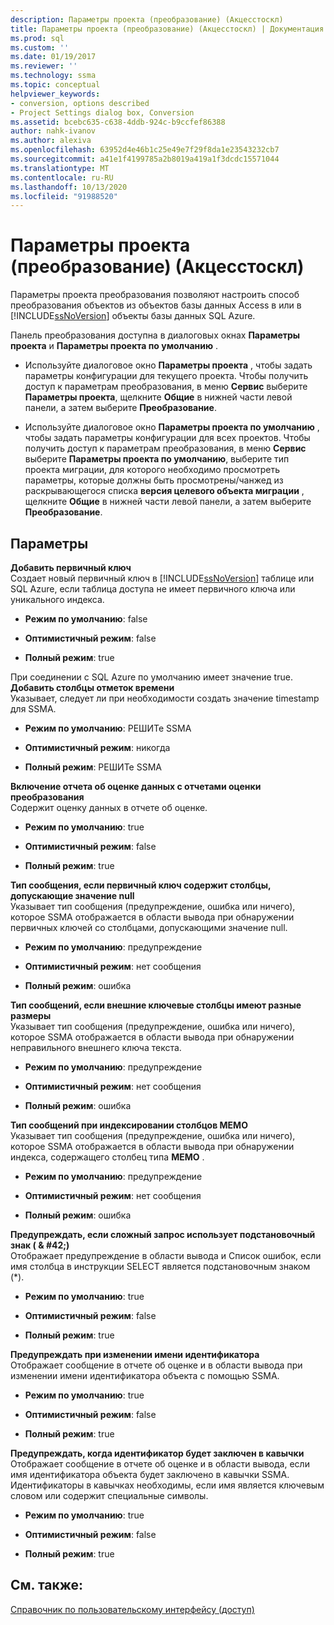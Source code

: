 ```yaml
---
description: Параметры проекта (преобразование) (Акцесстоскл)
title: Параметры проекта (преобразование) (Акцесстоскл) | Документация Майкрософт
ms.prod: sql
ms.custom: ''
ms.date: 01/19/2017
ms.reviewer: ''
ms.technology: ssma
ms.topic: conceptual
helpviewer_keywords:
- conversion, options described
- Project Settings dialog box, Conversion
ms.assetid: bcebc635-c638-4ddb-924c-b9ccfef86388
author: nahk-ivanov
ms.author: alexiva
ms.openlocfilehash: 63952d4e46b1c25e49e7f29f8da1e23543232cb7
ms.sourcegitcommit: a41e1f4199785a2b8019a419a1f3dcdc15571044
ms.translationtype: MT
ms.contentlocale: ru-RU
ms.lasthandoff: 10/13/2020
ms.locfileid: "91988520"
---
```

# <a name="project-settings-conversion-accesstosql"></a>Параметры проекта (преобразование) (Акцесстоскл)
Параметры проекта преобразования позволяют настроить способ преобразования объектов из объектов базы данных Access в или в [!INCLUDE[ssNoVersion](../../includes/ssnoversion-md.md)] объекты базы данных SQL Azure.  
  
Панель преобразования доступна в диалоговых окнах **Параметры проекта** и **Параметры проекта по умолчанию** .  
  
-   Используйте диалоговое окно **Параметры проекта** , чтобы задать параметры конфигурации для текущего проекта. Чтобы получить доступ к параметрам преобразования, в меню **Сервис** выберите **Параметры проекта**, щелкните **Общие** в нижней части левой панели, а затем выберите **Преобразование**.  
  
-   Используйте диалоговое окно **Параметры проекта по умолчанию** , чтобы задать параметры конфигурации для всех проектов. Чтобы получить доступ к параметрам преобразования, в меню **Сервис** выберите **Параметры проекта по умолчанию**, выберите тип проекта миграции, для которого необходимо просмотреть параметры, которые должны быть просмотрены/чанжед из раскрывающегося списка **версия целевого объекта миграции** , щелкните **Общие** в нижней части левой панели, а затем выберите **Преобразование**.  
  
## <a name="options"></a>Параметры  
**Добавить первичный ключ**  
Создает новый первичный ключ в [!INCLUDE[ssNoVersion](../../includes/ssnoversion-md.md)] таблице или SQL Azure, если таблица доступа не имеет первичного ключа или уникального индекса.  
  
-   **Режим по умолчанию**: false  
  
-   **Оптимистичный режим**: false  
  
-   **Полный режим**: true  
  
При соединении с SQL Azure по умолчанию имеет значение true. **Добавить столбцы отметок времени**  
Указывает, следует ли при необходимости создать значение timestamp для SSMA.  
  
-   **Режим по умолчанию**: РЕШИТе SSMA  
  
-   **Оптимистичный режим**: никогда  
  
-   **Полный режим**: РЕШИТе SSMA  
  
**Включение отчета об оценке данных с отчетами оценки преобразования**  
Содержит оценку данных в отчете об оценке.  
  
-   **Режим по умолчанию**: true  
  
-   **Оптимистичный режим**: false  
  
-   **Полный режим**: true  
  
**Тип сообщения, если первичный ключ содержит столбцы, допускающие значение null**  
Указывает тип сообщения (предупреждение, ошибка или ничего), которое SSMA отображается в области вывода при обнаружении первичных ключей со столбцами, допускающими значение null.  
  
-   **Режим по умолчанию**: предупреждение  
  
-   **Оптимистичный режим**: нет сообщения  
  
-   **Полный режим**: ошибка  
  
**Тип сообщений, если внешние ключевые столбцы имеют разные размеры**  
Указывает тип сообщения (предупреждение, ошибка или ничего), которое SSMA отображается в области вывода при обнаружении неправильного внешнего ключа текста.  
  
-   **Режим по умолчанию**: предупреждение  
  
-   **Оптимистичный режим**: нет сообщения  
  
-   **Полный режим**: ошибка  
  
**Тип сообщений при индексировании столбцов MEMO**  
Указывает тип сообщения (предупреждение, ошибка или ничего), которое SSMA отображается в области вывода при обнаружении индекса, содержащего столбец типа **MEMO** .  
  
-   **Режим по умолчанию**: предупреждение  
  
-   **Оптимистичный режим**: нет сообщения  
  
-   **Полный режим**: ошибка  
  
**Предупреждать, если сложный запрос использует подстановочный знак ( \& #42;)**  
Отображает предупреждение в области вывода и Список ошибок, если имя столбца в инструкции SELECT является подстановочным знаком (*).  
  
-   **Режим по умолчанию**: true  
  
-   **Оптимистичный режим**: false  
  
-   **Полный режим**: true  
  
**Предупреждать при изменении имени идентификатора**  
Отображает сообщение в отчете об оценке и в области вывода при изменении имени идентификатора объекта с помощью SSMA.  
  
-   **Режим по умолчанию**: true  
  
-   **Оптимистичный режим**: false  
  
-   **Полный режим**: true  
  
**Предупреждать, когда идентификатор будет заключен в кавычки**  
Отображает сообщение в отчете об оценке и в области вывода, если имя идентификатора объекта будет заключено в кавычки SSMA. Идентификаторы в кавычках необходимы, если имя является ключевым словом или содержит специальные символы.  
  
-   **Режим по умолчанию**: true  
  
-   **Оптимистичный режим**: false  
  
-   **Полный режим**: true  
  
## <a name="see-also"></a>См. также:  
[Справочник по пользовательскому интерфейсу (доступ)](./user-interface-reference-accesstosql.md)  
